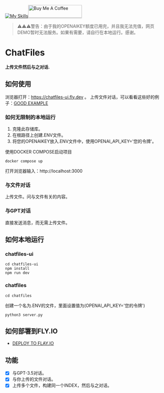 [![My Skills](https://skillicons.dev/icons?i=nextjs,tailwind,react,python,flask)](https://skillicons.dev)<a href="https://www.buymeacoffee.com/iguangzhengli" target="_blank"><img src="https://www.buymeacoffee.com/assets/img/custom_images/orange_img.png" alt="Buy Me A Coffee" style="height: 41px !important;width: 174px !important;box-shadow: 0px 3px 2px 0px rgba(190, 190, 190, 0.5) !important;-webkit-box-shadow: 0px 3px 2px 0px rgba(190, 190, 190, 0.5) !important;" ></a>

> ⚠️⚠️⚠️警告：由于我的OPENAIKEY额度已用完，并且我无法充值，网页DEMO暂时无法服务。如果有需要，请自行在本地运行。感谢。

# ChatFiles
**上传文件然后与之对话.**

## 如何使用

浏览器打开：https://chatfiles-ui.fly.dev 。
上传文件对话，可以看看这些好的例子：[GOOD EXAMPLE](./doc/Example.md)

### 如何无限制的本地运行
1. 克隆此存储库。
2. 在根路径上创建.ENV文件。
3. 将您的OPENAIKEY放入.ENV文件中，使用OPENAI_API_KEY='您的令牌'。

使用DOCKER COMPOSE启动项目
```shell
docker compose up
```

打开浏览器输入：http://localhost:3000

### 与文件对话
上传文件。问与文件有关的内容。

### 与GPT对话
直接发送消息，而无需上传文件。

## 如何本地运行
### chatfiles-ui

```shell
cd chatfiles-ui
npm install
npm run dev
```

### chatfiles
```shell
cd chatfiles
```

创建一个名为.ENV的文件，里面设置值为(OPENAI_API_KEY='您的令牌')

```shell
python3 server.py
```

## 如何部署到FLY.IO
- [DEPLOY TO FLAY.IO](./doc/deploy-flyio.md)

## 功能

- [x] 与GPT-3.5对话。
- [x] 与你上传的文件对话。
- [x] 上传多个文件，构建同一个INDEX，然后与之对话。
